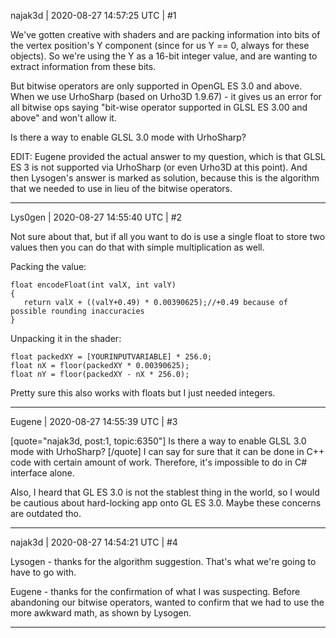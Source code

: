 najak3d | 2020-08-27 14:57:25 UTC | #1

We've gotten creative with shaders and are packing information into bits of the vertex position's Y component (since for us Y == 0, always for these objects).   So we're using the Y as a 16-bit integer value, and are wanting to extract information from these bits.

But bitwise operators are only supported in OpenGL ES 3.0 and above.   When we use UrhoSharp (based on Urho3D 1.9.67) - it gives us an error for all bitwise ops saying "bit-wise operator supported in GLSL ES 3.00 and above" and won't allow it.

Is there a way to enable GLSL 3.0 mode with UrhoSharp?

EDIT: Eugene provided the actual answer to my question, which is that GLSL ES 3 is not supported via UrhoSharp (or even Urho3D at this point).     And then Lysogen's answer is marked as solution, because this is the algorithm that we needed to use in lieu of the bitwise operators.

-------------------------

Lys0gen | 2020-08-27 14:55:40 UTC | #2

Not sure about that, but if all you want to do is use a single float to store two values then you can do that with simple multiplication as well.

Packing the value:

	float encodeFloat(int valX, int valY)
	{
	   return valX + ((valY+0.49) * 0.00390625);//+0.49 because of possible rounding inaccuracies
	}

Unpacking it in the shader:

	float packedXY = [YOURINPUTVARIABLE] * 256.0;
	float nX = floor(packedXY * 0.00390625);
	float nY = floor(packedXY - nX * 256.0);

Pretty sure this also works with floats but I just needed integers.

-------------------------

Eugene | 2020-08-27 14:55:39 UTC | #3

[quote="najak3d, post:1, topic:6350"]
Is there a way to enable GLSL 3.0 mode with UrhoSharp?
[/quote]
I can say for sure that it can be done in C++ code with certain amount of work.
Therefore, it's impossible to do in C# interface alone.

Also, I heard that GL ES 3.0 is not the stablest thing in the world, so I would be cautious about hard-locking app onto GL ES 3.0. Maybe these concerns are outdated tho.

-------------------------

najak3d | 2020-08-27 14:54:21 UTC | #4

Lysogen - thanks for the algorithm suggestion.  That's what we're going to have to go with.

Eugene - thanks for the confirmation of what I was suspecting.  Before abandoning our bitwise operators, wanted to confirm that we had to use the more awkward math, as shown by Lysogen.

-------------------------

